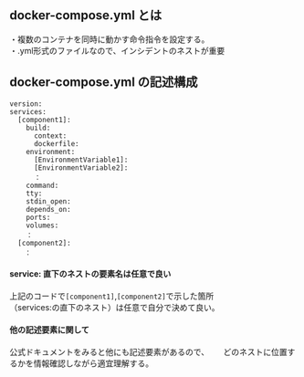 ## docker-compose.yml とは

・複数のコンテナを同時に動かす命令指令を設定する。  
・.yml形式のファイルなので、インシデントのネストが重要

## docker-compose.yml の記述構成

```
version:
services:
  [component1]:
    build:
      context:
      dockerfile:
    environment:
      [EnvironmentVariable1]:
      [EnvironmentVariable2]:
      ：
    command:
    tty:
    stdin_open:
    depends_on:
    ports:
    volumes:
    ：
  [component2]:
  　：
```
#### service: 直下のネストの要素名は任意で良い
上記のコードで```[component1]```,```[component2]```で示した箇所  
（services:の直下のネスト）は任意で自分で決めて良い。

#### 他の記述要素に関して

公式ドキュメントをみると他にも記述要素があるので、　　
どのネストに位置するかを情報確認しながら適宜理解する。

 
